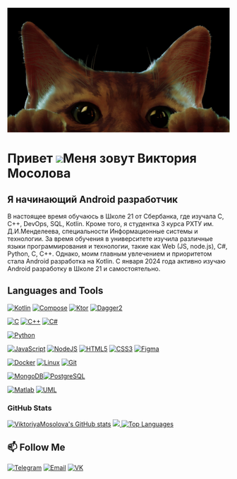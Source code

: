 ![Header](https://github.com/ViktoriyaMosolova/viktoriyamosolova/blob/8ae16960f2cb46350175151ada9e8906f13f0d43/assets/header.jpg)     

Привет ![](https://user-images.githubusercontent.com/18350557/176309783-0785949b-9127-417c-8b55-ab5a4333674e.gif)Меня зовут Виктория Мосолова
==========================================================================================================================================

Я начинающий Android разработчик
--------------------------------

В настоящее время обучаюсь в Школе 21 от Сбербанка, где изучала С, С++, DevOps, SQL, Kotlin. Кроме того, я студентка 3 курса РХТУ им. Д.И.Менделеева, специальности Информационные системы и технологии. За время обучения в университете изучила различные языки программирования и технологии, такие как Web (JS, node.js), C#, Python, С, С++. Однако, моим главным увлечением и приоритетом стала Android разработка на Kotlin. С января 2024 года активно изучаю Android разработку в Школе 21 и самостоятельно.


## Languages and Tools
<p align="left">

[![Kotlin](https://img.shields.io/badge/Kotlin-ffffff?style=for-the-badge&logo=Kotlin)](https://kotlinlang.org)
[![Compose](https://img.shields.io/badge/Compose-ffffff?style=for-the-badge&logo=jetpackcompose)](https://developer.android.com/jetpack/compose)
[![Ktor](https://img.shields.io/badge/Ktor-8533ff?style=for-the-badge&logo=ktor)](https://ktor.io/)
[![Dagger2](https://img.shields.io/badge/Dagger2-1476ff?style=for-the-badge&logo=dagger2)](https://developer.android.com/training/dependency-injection/dagger-basics)


<a href="https://docs.microsoft.com/en-us/cpp/?view=msvc-170" target="_blank" rel="noreferrer"><img src="https://raw.githubusercontent.com/danielcranney/readme-generator/main/public/icons/skills/c-colored.svg" width="36" height="36" alt="C" /></a>
<a href="https://docs.microsoft.com/en-us/cpp/?view=msvc-170" target="_blank" rel="noreferrer"><img src="https://raw.githubusercontent.com/danielcranney/readme-generator/main/public/icons/skills/cplusplus-colored.svg" width="36" height="36" alt="C++" /></a>
<a href="https://docs.microsoft.com/en-us/dotnet/csharp/" target="_blank" rel="noreferrer"><img src="https://raw.githubusercontent.com/danielcranney/readme-generator/main/public/icons/skills/csharp-colored.svg" width="36" height="36" alt="C#" /></a>

<a href="https://www.python.org/" target="_blank" rel="noreferrer"><img src="https://raw.githubusercontent.com/danielcranney/readme-generator/main/public/icons/skills/python-colored.svg" width="36" height="36" alt="Python" /></a>

<a href="https://developer.mozilla.org/en-US/docs/Web/JavaScript" target="_blank" rel="noreferrer"><img src="https://raw.githubusercontent.com/danielcranney/readme-generator/main/public/icons/skills/javascript-colored.svg" width="36" height="36" alt="JavaScript" /></a>
<a href="https://nodejs.org/en/" target="_blank" rel="noreferrer"><img src="https://raw.githubusercontent.com/danielcranney/readme-generator/main/public/icons/skills/nodejs-colored.svg" width="36" height="36" alt="NodeJS" /></a>
<a href="https://developer.mozilla.org/en-US/docs/Glossary/HTML5" target="_blank" rel="noreferrer"><img src="https://raw.githubusercontent.com/danielcranney/readme-generator/main/public/icons/skills/html5-colored.svg" width="36" height="36" alt="HTML5" /></a>
<a href="https://www.w3.org/TR/CSS/#css" target="_blank" rel="noreferrer"><img src="https://raw.githubusercontent.com/danielcranney/readme-generator/main/public/icons/skills/css3-colored.svg" width="36" height="36" alt="CSS3" /></a>
<a href="https://www.figma.com/" target="_blank" rel="noreferrer"><img src="https://raw.githubusercontent.com/danielcranney/readme-generator/main/public/icons/skills/figma-colored.svg" width="36" height="36" alt="Figma" /></a>

<a href="https://www.docker.com/" target="_blank" rel="noreferrer"><img src="https://raw.githubusercontent.com/danielcranney/readme-generator/main/public/icons/skills/docker-colored.svg" width="36" height="36" alt="Docker" /></a>
<a href="https://www.linux.org" target="_blank" rel="noreferrer"><img src="https://raw.githubusercontent.com/danielcranney/readme-generator/main/public/icons/skills/linux-colored.svg" width="36" height="36" alt="Linux" /></a>
<a href="https://git-scm.com/" target="_blank" rel="noreferrer"><img src="https://raw.githubusercontent.com/danielcranney/readme-generator/main/public/icons/skills/git-colored.svg" width="36" height="36" alt="Git" /></a>

<a href="https://www.mongodb.com/" target="_blank" rel="noreferrer"><img src="https://raw.githubusercontent.com/danielcranney/readme-generator/main/public/icons/skills/mongodb-colored.svg" width="36" height="36" alt="MongoDB" /></a><a href="https://www.postgresql.org/" target="_blank" rel="noreferrer"><img src="https://raw.githubusercontent.com/danielcranney/readme-generator/main/public/icons/skills/postgresql-colored.svg" width="36" height="36" alt="PostgreSQL" /></a>

[![Matlab](https://img.shields.io/badge/Matlab-ffffff?style=for-the-badge&logo=matlab)](https://www.mathworks.com/products/matlab.html)
[![UML](https://img.shields.io/badge/UML-ffffff?style=for-the-badge&logo=uml)](https://ru.wikipedia.org/wiki/UML)
</p>
                    
### GitHub Stats
<a href="http://www.github.com/ViktoriyaMosolova">
    <img src="https://github-readme-stats.vercel.app/api?username=ViktoriyaMosolova&show_icons=true&hide=&count_private=true&title_color=a855f7&text_color=ffffff&icon_color=a855f7&bg_color=1c1917&hide_border=true&show_icons=true" alt="ViktoriyaMosolova's GitHub stats" /></a>
<a href="http://www.github.com/ViktoriyaMosolova">
    <img src="https://github-readme-streak-stats.herokuapp.com/?user=ViktoriyaMosolova&stroke=ffffff&background=1c1917&ring=a855f7&fire=a855f7&currStreakNum=ffffff&currStreakLabel=a855f7&sideNums=ffffff&sideLabels=ffffff&dates=ffffff&hide_border=true" />
</a>
<a href="https://github.com/ViktoriyaMosolova">
    <img src="https://github-readme-stats.vercel.app/api/top-langs/?username=ViktoriyaMosolova&langs_count=10&title_color=a855f7&text_color=ffffff&icon_color=a855f7&bg_color=1c1917&hide_border=true&locale=en&custom_title=Top%20%Languages" alt="Top Languages" />
</a>

## :mailbox: Follow Me 
[![Telegram](https://img.shields.io/badge/-mjollror-blue?style=flat&logo=Telegram&logoColor=white)](https://t.me/mjollror) 
[![Email](https://img.shields.io/badge/-mail-blue?style=flat&logo=maildotru&logoColor=white)](mailto:mosolova.viktoriya@mail.ru)
[![VK](https://img.shields.io/badge/-vk-blue?style=flat&logo=vk&logoColor=white)](https://vk.com/mosolova2003)